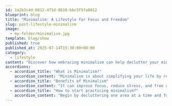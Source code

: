```yaml
---
id: 1a2b3c4d-0012-475d-8610-bbc5f5fa0012
blueprint: blog
title: "Minimalism: A Lifestyle for Focus and Freedom"
slug: post-lifestyle-minimalism
image:
  - my-folder/minimalism.jpg
template: blog/show
published: true
published_at: 2025-07-14T15:30:00+00:00
category:
  - lifestyle
content: "Discover how embracing minimalism can help declutter your mind and your home."
accordions:
  - accordion_title: "What is Minimalism?"
    accordion_content: "Minimalism is about simplifying your life by reducing excess possessions and distractions."
  - accordion_title: "Benefits of Minimalism"
    accordion_content: "It can improve focus, reduce stress, and free up time and resources."
  - accordion_title: "How to start practicing minimalism?"
    accordion_content: "Begin by decluttering one area at a time and focusing on what truly adds value to your life."
---
```

